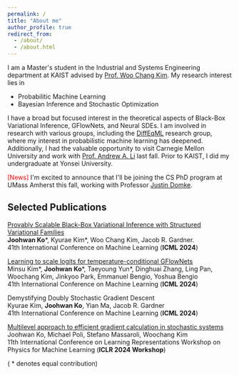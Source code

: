 ```yaml
---
permalink: /
title: "About me"
author_profile: true
redirect_from: 
  - /about/
  - /about.html
---
```


I am a Master's student in the Industrial and Systems Engineering department at KAIST advised by [Prof. Woo Chang Kim](https://felab.kaist.ac.kr/team.html). My research interest lies in 
- Probabilitic Machine Learning 
- Bayesian Inference and Stochastic Optimization

I have a broad but focused interest in the theoretical aspects of Black-Box Variational Inference, GFlowNets, and Neural SDEs. I am involved in research with various groups, including the [DiffEqML](https://github.com/DiffEqML) research group, where my interest in probabilistic machine learning has deepened. Additionally, I had the valuable opportunity to visit Carnegie Mellon University and work with [Prof. Andrew A. Li](https://www.andrew.cmu.edu/user/aali1/index.html) last fall. Prior to KAIST, I did my undergraduate at Yonsei University.

<span style="color:red"> [News] </span>
I'm excited to announce that I'll be joining the CS PhD program at UMass Amherst this fall, working with Professor [Justin Domke](https://www.cics.umass.edu/faculty/directory/domke-justin).

## Selected Publications

[Provably Scalable Black-Box Variational Inference with Structured Variational Families](https://arxiv.org/pdf/2401.10989)\
**Joohwan Ko**\*, Kyurae Kim\*, Woo Chang Kim, Jacob R. Gardner.\
41th International Conference on Machine Learning (**ICML 2024**)

[Learning to scale logits for temperature-conditional GFlowNets](https://arxiv.org/pdf/2310.02823)\
Minsu Kim\*, **Joohwan Ko**\*, Taeyoung Yun\*, Dinghuai Zhang, Ling Pan, Woochang Kim, 
Jinkyoo Park, Emmanuel Bengio, Yoshua Bengio\
41th International Conference on Machine Learning (**ICML 2024**)

Demystifying Doubly Stochastic Gradient Descent\
Kyurae Kim, **Joohwan Ko**, Yian Ma, Jacob R. Gardner\
41th International Conference on Machine Learning (**ICML 2024**)

[Multilevel approach to efficient gradient calculation in stochastic systems
](https://openreview.net/pdf?id=SGmR37uf2s)\
Joohwan Ko, Michael Poli, Stefano Massaroli, Woochang Kim\
11th International Conference on Learning Representations Workshop on Physics for Machine Learning (**ICLR 2024 Workshop**)

( * denotes equal contribution)

